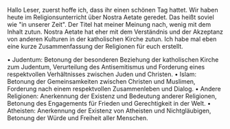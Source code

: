Hallo Leser,
zuerst hoffe ich, dass ihr einen schönen Tag hattet. Wir haben heute im Religionsunterricht über Nostra Aetate geredet. Das heißt soviel wie "in unserer Zeit". Der Titel hat meiner Meinung nach, wenig mit dem Inhalt zutun. Nostra Aetate hat eher mit dem Verständnis und der Akzeptanz von anderen Kulturen in der katholischen Kirche zutun. Ich habe mal eben eine kurze Zusammenfassung der Religionen für euch erstellt.

•	Judentum: Betonung der besonderen Beziehung der katholischen Kirche zum Judentum, Verurteilung des Antisemitismus und Forderung eines respektvollen Verhältnisses zwischen Juden und Christen.
•	Islam: Betonung der Gemeinsamkeiten zwischen Christen und Muslimen, Forderung nach einem respektvollen Zusammenleben und Dialog.
•	Andere Religionen: Anerkennung der Existenz und Bedeutung anderer Religionen, Betonung des Engagements für Frieden und Gerechtigkeit in der Welt.
•	Atheisten: Anerkennung der Existenz von Atheisten und Nichtgläubigen, Betonung der Würde und Freiheit aller Menschen.

